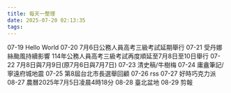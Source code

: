 ```yaml
---
title: 每天一整理
date: 2025-07-20 02:13:35
tags:
---
```

07-19
Hello World
07-20
7月6日公務人員高考三級考試延期舉行
07-21
受丹娜絲颱風持續影響 114年公務人員高考三級考試再度順延至7月8日至10日舉行
07-22
7月8日與7月9日(原7月6日與7月7日)
07-23
清史稿/牛樹梅
07-24
庸盦筆記/寧遠府城地震
07-25
第8屆台北市長選舉回顧
07-26
rss
07-27
好時巧克力派
08-27
農曆2025年7月5日凌晨4時18分
08-28
臺北盆地
08-29
剪報

